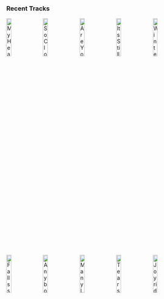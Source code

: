 ### Recent Tracks
[<img src='https://lastfm.freetls.fastly.net/i/u/300x300/45869cddc3bc444a4f544113f81fd777.png' width='16%' height='16%' alt='My Hearts Always Yours'>](https://www.last.fm/music/arkells/_/my%2bheart%2527s%2balways%2byours)&nbsp;&nbsp;&nbsp;&nbsp;[<img src='https://lastfm.freetls.fastly.net/i/u/300x300/848826898c142d6019877f8712f25234.png' width='16%' height='16%' alt='So Close'>](https://www.last.fm/music/notd/_/so%2bclose)&nbsp;&nbsp;&nbsp;&nbsp;[<img src='https://lastfm.freetls.fastly.net/i/u/300x300/551fd899ce383b4b3b41ab5552f21e98.png' width='16%' height='16%' alt='Are You Bored Yet? (feat. Clairo)'>](https://www.last.fm/music/wallows/_/are%2byou%2bbored%2byet%253f%2b%2528feat.%2bclairo%2529)&nbsp;&nbsp;&nbsp;&nbsp;[<img src='https://lastfm.freetls.fastly.net/i/u/300x300/02f6826242524a0abe9c2c8ebc05b4e5.png' width='16%' height='16%' alt='Its Still Rock and Roll to Me'>](https://www.last.fm/music/billy%2bjoel/_/it%2527s%2bstill%2brock%2band%2broll%2bto%2bme)&nbsp;&nbsp;&nbsp;&nbsp;[<img src='https://lastfm.freetls.fastly.net/i/u/300x300/3767ea371901a6bf33dfa22daca4cd4e.png' width='16%' height='16%' alt='Winter of 98'>](https://www.last.fm/music/cayucas/_/winter%2bof%2b%252798)&nbsp;&nbsp;&nbsp;&nbsp;<br>[<img src='https://lastfm.freetls.fastly.net/i/u/300x300/ce8310d707919b0fd990e673b2367289.png' width='16%' height='16%' alt='Fallss'>](https://www.last.fm/music/bayonne/_/fallss)&nbsp;&nbsp;&nbsp;&nbsp;[<img src='https://lastfm.freetls.fastly.net/i/u/300x300/32e132800e07677e8e1bc4ccd66d67d6.png' width='16%' height='16%' alt='Anybody Out There'>](https://www.last.fm/music/young%2bmister/_/anybody%2bout%2bthere)&nbsp;&nbsp;&nbsp;&nbsp;[<img src='https://lastfm.freetls.fastly.net/i/u/300x300/a271fbaaaa024a1dca49a5b7aeb23166.png' width='16%' height='16%' alt='Many Lives'>](https://www.last.fm/music/andrew%2bbelle/_/many%2blives)&nbsp;&nbsp;&nbsp;&nbsp;[<img src='https://lastfm.freetls.fastly.net/i/u/300x300/28203552310d6c8b35f5e96392ed7c73.png' width='16%' height='16%' alt='Tears In December'>](https://www.last.fm/music/rence/_/tears%2bin%2bdecember)&nbsp;&nbsp;&nbsp;&nbsp;[<img src='https://lastfm.freetls.fastly.net/i/u/300x300/b1b7c4e6dc56112c96692a09300534dd.png' width='16%' height='16%' alt='Joyride'>](https://www.last.fm/music/adam%2bmelchor/_/joyride)&nbsp;&nbsp;&nbsp;&nbsp;<br>